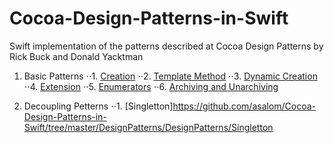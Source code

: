 # Cocoa-Design-Patterns-in-Swift
Swift implementation of the patterns described at Cocoa Design Patterns by Rick Buck and Donald Yacktman

1. Basic Patterns
⋅⋅1. [Creation](https://github.com/asalom/Cocoa-Design-Patterns-in-Swift/tree/master/DesignPatterns/DesignPatterns/Creation)
⋅⋅2. [Template Method](https://github.com/asalom/Cocoa-Design-Patterns-in-Swift/tree/master/DesignPatterns/DesignPatterns/Template%20Method)
⋅⋅3. [Dynamic Creation](https://github.com/asalom/Cocoa-Design-Patterns-in-Swift/tree/master/DesignPatterns/DesignPatterns/Dynamic%20Creation)
⋅⋅4. [Extension](https://github.com/asalom/Cocoa-Design-Patterns-in-Swift/tree/master/DesignPatterns/DesignPatterns/Extension)
⋅⋅5. [Enumerators](https://github.com/asalom/Cocoa-Design-Patterns-in-Swift/tree/master/DesignPatterns/DesignPatterns/Enumerators)
⋅⋅6. [Archiving and Unarchiving](https://github.com/asalom/Cocoa-Design-Patterns-in-Swift/tree/master/DesignPatterns/DesignPatterns/Archiving%20and%20Unarchiving)

2. Decoupling Petterns
⋅⋅1. [Singletton]https://github.com/asalom/Cocoa-Design-Patterns-in-Swift/tree/master/DesignPatterns/DesignPatterns/Singletton